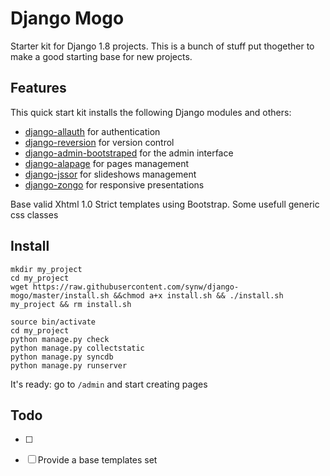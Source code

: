 Django Mogo
==============

Starter kit for Django 1.8 projects.
This is a bunch of stuff put thogether to make a good starting base for new projects.

Features
--------------

This quick start kit installs the following Django modules and others:

- [django-allauth](https://github.com/pennersr/django-allauth) for authentication
- [django-reversion](https://github.com/etianen/django-reversion) for version control
- [django-admin-bootstraped](https://github.com/django-admin-bootstrapped/django-admin-bootstrapped) for the admin interface
- [django-alapage](https://github.com/synw/django-alapage) for pages management
- [django-jssor](https://github.com/synw/django-jssor) for slideshows management
- [django-zongo](https://github.com/synw/django-zongo) for responsive presentations

Base valid Xhtml 1.0 Strict templates using Bootstrap.
Some usefull generic css classes

Install
--------------

	mkdir my_project
	cd my_project
	wget https://raw.githubusercontent.com/synw/django-mogo/master/install.sh &&chmod a+x install.sh && ./install.sh my_project && rm install.sh
	
	source bin/activate
	cd my_project
	python manage.py check
	python manage.py collectstatic
	python manage.py syncdb
	python manage.py runserver

It's ready: go to `/admin` and start creating pages

Todo
--------------

- [ ] 
- [ ] Provide a base templates set


